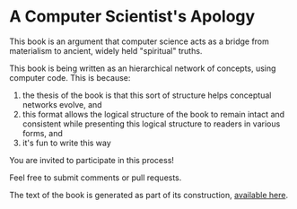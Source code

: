 # A Computer Scientist's Apology

This book is an argument that computer science acts as a bridge from materialism to ancient, widely held "spiritual" truths.

This book is being written as an hierarchical network of concepts, using computer code. This is because:

1. the thesis of the book is that this sort of structure helps conceptual networks evolve, and
2. this format allows the logical structure of the book to remain intact and consistent while presenting this logical structure to readers in various forms, and
3. it's fun to write this way

You are invited to participate in this process! 

Feel free to submit comments or pull requests.

The text of the book is generated as part of its construction, [available here](https://github.com/compsci-apology/book/blob/main/book.md).
